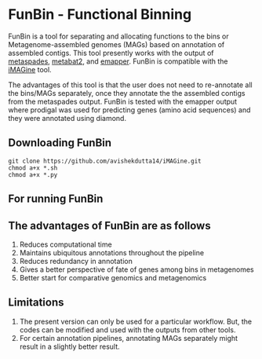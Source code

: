 # FunBin - Functional Binning

FunBin is a tool for separating and allocating functions to the bins or Metagenome-assembled genomes (MAGs) based on annotation of assembled contigs. This tool presently works with the output of [metaspades](https://github.com/ablab/spades), [metabat2](https://bitbucket.org/berkeleylab/metabat/src/master/), and [emapper](https://github.com/eggnogdb/eggnog-mapper). FunBin is compatible with the [iMAGine](https://github.com/avishekdutta14/iMAGine) tool.

The advantages of this tool is that the user does not need to re-annotate all the bins/MAGs separately, once they annotate the the assembled contigs from the metaspades output. FunBin is tested with the emapper output where prodigal was used for predicting genes (amino acid sequences) and they were annotated using diamond.

## Downloading FunBin
```
git clone https://github.com/avishekdutta14/iMAGine.git
chmod a+x *.sh
chmod a+x *.py
```

## For running FunBin

## The advantages of FunBin are as follows

1. Reduces computational time
2. Maintains ubiquitous annotations throughout the pipeline
3. Reduces redundancy in annotation
4. Gives a better perspective of fate of genes among bins in metagenomes
5. Better start for comparative genomics and metagenomics

## Limitations

1. The present version can only be used for a particular workflow. But, the codes can be modified and used with the outputs from other tools.
2. For certain annotation pipelines, annotating MAGs separately might result in a slightly better result.




